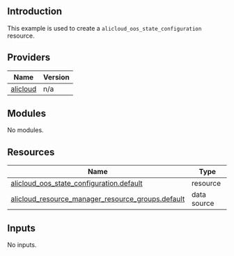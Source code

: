 <!-- BEGIN_TF_DOCS -->
## Introduction

This example is used to create a `alicloud_oos_state_configuration` resource.

## Providers

| Name | Version |
|------|---------|
| <a name="provider_alicloud"></a> [alicloud](#provider\_alicloud) | n/a |

## Modules

No modules.

## Resources

| Name | Type |
|------|------|
| [alicloud_oos_state_configuration.default](https://registry.terraform.io/providers/aliyun/alicloud/latest/docs/resources/oos_state_configuration) | resource |
| [alicloud_resource_manager_resource_groups.default](https://registry.terraform.io/providers/aliyun/alicloud/latest/docs/data-sources/resource_manager_resource_groups) | data source |

## Inputs

No inputs.
<!-- END_TF_DOCS -->    